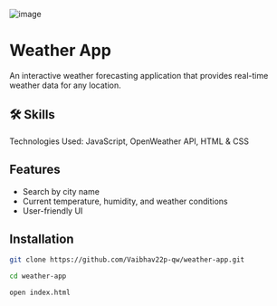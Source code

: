 ![image](https://github.com/user-attachments/assets/f9253f4f-dcab-4d5c-b5cb-746701bf2ae9)


# Weather App

An interactive weather forecasting application that provides real-time weather data for any location.

## 🛠 Skills
Technologies Used: JavaScript, OpenWeather API, HTML & CSS


## Features

- Search by city name
- Current temperature, humidity, and weather conditions
- User-friendly UI

## Installation


```bash
git clone https://github.com/Vaibhav22p-qw/weather-app.git

cd weather-app

open index.html
```
    
